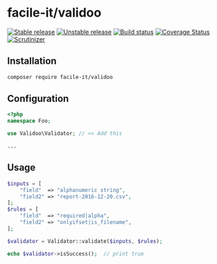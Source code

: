 # facile-it/validoo

[![Stable release][Last stable image]][Packagist link] [![Unstable release][Last unstable image]][Packagist link] [![Build status][Master build image]][Master build link] [![Coverage Status][Master coverage image]][Master coverage link] [![Scrutinizer][Master scrutinizer image]][Master scrutinizer link]

## Installation

```sh
composer require facile-it/validoo
```

## Configuration

```php
<?php 
namespace Foo;

use Validoo\Validator; // << Add this

...
```

## Usage

```php
$inputs = [
    "field"  => "alphanumeric string",
    "field2" => "report-2016-12-20.csv", 
];
$rules = [
    "field"  => "required|alpha",
    "field2" => "onlyifset|is_filename",
];

$validator = Validator::validate($inputs, $rules);

echo $validator->isSuccess();  // print true
```

[Last stable image]: https://poser.pugx.org/facile-it/validoo/version.svg
[Last unstable image]: https://poser.pugx.org/facile-it/validoo/v/unstable.svg
[Master build image]: https://travis-ci.org/facile-it/validoo.svg
[Master scrutinizer image]: https://scrutinizer-ci.com/g/facile-it/validoo/badges/quality-score.png?b=master
[Master coverage image]: https://scrutinizer-ci.com/g/facile-it/validoo/badges/coverage.png?b=master

[Packagist link]: https://packagist.org/packages/facile-it/validoo
[Master build link]: https://travis-ci.org/facile-it/validoo
[Master scrutinizer link]: https://scrutinizer-ci.com/g/facile-it/validoo/?branch=master
[Master coverage link]: https://scrutinizer-ci.com/g/facile-it/validoo/?branch=master
